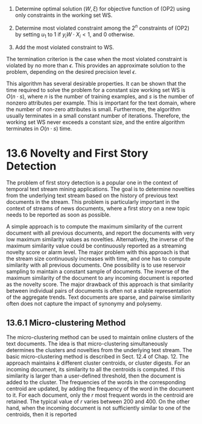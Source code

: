 
1. Determine optimal solution $(W, \xi)$ for objective function of (OP2) using only constraints in the working set $\text{WS}$.

2. Determine most violated constraint among the $2^n$ constraints of (OP2) by setting $u_1$ to 1 if $y_i W \cdot X_i < 1$, and 0 otherwise.

3. Add the most violated constraint to $\text{WS}$.

The termination criterion is the case when the most violated constraint is violated by no more than $\epsilon$. This provides an approximate solution to the problem, depending on the desired precision level $\epsilon$.

This algorithm has several desirable properties. It can be shown that the time required to solve the problem for a constant size working set $\text{WS}$ is $O(n \cdot s)$, where $n$ is the number of training examples, and $s$ is the number of nonzero attributes per example. This is important for the text domain, where the number of non-zero attributes is small. Furthermore, the algorithm usually terminates in a small constant number of iterations. Therefore, the working set $\text{WS}$ never exceeds a constant size, and the entire algorithm terminates in $O(n \cdot s)$ time.

# 13.6 Novelty and First Story Detection

The problem of first story detection is a popular one in the context of temporal text stream mining applications. The goal is to determine novelties from the underlying text stream based on the history of previous text documents in the stream. This problem is particularly important in the context of streams of news documents, where a first story on a new topic needs to be reported as soon as possible.

A simple approach is to compute the maximum similarity of the current document with all previous documents, and report the documents with very low maximum similarity values as novelties. Alternatively, the inverse of the maximum similarity value could be continuously reported as a streaming novelty score or alarm level. The major problem with this approach is that the stream size continuously increases with time, and one has to compute similarity with all previous documents. One possibility is to use reservoir sampling to maintain a constant sample of documents. The inverse of the maximum similarity of the document to any incoming document is reported as the novelty score. The major drawback of this approach is that similarity between individual pairs of documents is often not a stable representation of the aggregate trends. Text documents are sparse, and pairwise similarity often does not capture the impact of synonymy and polysemy.

## 13.6.1 Micro-clustering Method

The micro-clustering method can be used to maintain online clusters of the text documents. The idea is that micro-clustering simultaneously determines the clusters and novelties from the underlying text stream. The basic micro-clustering method is described in Sect. 12.4 of Chap. 12. The approach maintains $k$ different cluster centroids, or cluster digests. For an incoming document, its similarity to all the centroids is computed. If this similarity is larger than a user-defined threshold, then the document is added to the cluster. The frequencies of the words in the corresponding centroid are updated, by adding the frequency of the word in the document to it. For each document, only the $r$ most frequent words in the centroid are retained. The typical value of $r$ varies between 200 and 400. On the other hand, when the incoming document is not sufficiently similar to one of the centroids, then it is reported
